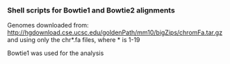 ### Shell scripts for Bowtie1 and Bowtie2 alignments

Genomes downloaded from:  
http://hgdownload.cse.ucsc.edu/goldenPath/mm10/bigZips/chromFa.tar.gz and using only the chr*.fa files, where * is 1-19


Bowtie1 was used for the analysis
